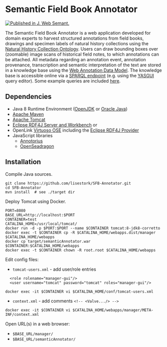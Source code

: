 # Semantic Field Book Annotator

[![Published in J. Web Semant.](https://img.shields.io/badge/published%20in-JWebSemant-blue.svg)](https://doi.org/10.1016/j.websem.2018.06.002)

The Semantic Field Book Annotator is a web application developed for domain experts to harvest structured annotations from field books, drawings and specimen labels of natural history collections using the [Natural History Collection Ontology](https://github.com/lisestork/NHC-Ontology). Users can draw bounding boxes over (zoomable) image scans of historical field notes, to which annotations can be attached. All metadata regarding an annotation event, annotation provenance, transcription and semantic interpretation of the text are stored in a knowledge base using the [Web Annotation Data Model](https://www.w3.org/TR/annotation-model/). The knowledge base is accessible online via a [SPARQL endpoint](http://makingsense.liacs.nl/rdf4j-server/repositories/NC) (e.g. using the [YASGUI](https://yasgui.triply.cc/) query editor). Some example queries are included [here](https://github.com/lisestork/NHC-Ontology/blob/master/Example_Queries.txt).

## Dependencies
- Java 8 Runtime Environment ([OpenJDK](https://openjdk.java.net/) or [Oracle Java](https://www.oracle.com/java/technologies/javase-jdk8-downloads.html))
- [Apache Maven](https://maven.apache.org/)
- [Apache Tomcat](https://tomcat.apache.org/)
- [Eclipse RDF4J Server and Workbench](https://rdf4j.org/documentation/tools/server-workbench/) or
- OpenLink [Virtuoso OSE](http://vos.openlinksw.com/owiki/wiki/VOS) including the [Eclipse RDF4J Provider](http://vos.openlinksw.com/owiki/wiki/VOS/VirtSesame2Provider)
- JavaScript libraries
  - [Annotorius](https://annotorious.github.io)
  - [OpenSeadragon](https://openseadragon.github.io/) 

## Installation

Compile Java sources.

```
git clone https://github.com/lisestork/SFB-Annotator.git
cd SFB-Annotator
mvn install  # see ./target dir
```

Deploy Tomcat using Docker.

```
PORT=8080
BASE_URL=http://localhost:$PORT
CONTAINER=test
CATALINA_HOME=/usr/local/tomcat/
docker run -d -p $PORT:$PORT --name $CONTAINER tomcat:8-jdk8-corretto
docker exec -t $CONTAINER cp -R $CATALINA_HOME/webapps.dist/manager $CATALINA_HOME/webapps
docker cp target/semanticAnnotator.war $CONTAINER:$CATALINA_HOME/webapps
docker exec -t $CONTAINER chown -R root.root $CATALINA_HOME/webapps
```

Edit config files:
- `tomcat-users.xml` - add user/role entries 

```
  <role rolename="manager-gui"/>
  <user username="tomcat" password="tomcat" roles="manager-gui"/>
```

`docker exec -it $CONTAINER vi $CATALINA_HOME/conf/tomcat-users.xml`

- `context.xml` - add comments `<!-- <Valve.../> -->`

`docker exec -it $CONTAINER vi $CATALINA_HOME/webapps/manager/META-INF/context.xml`

Open URL(s) in a web browser:
- `$BASE_URL/manager/`
- `$BASE_URL/semanticAnnotator/`
